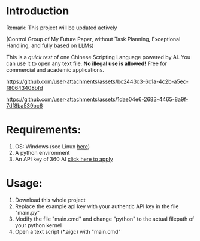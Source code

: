 # Introduction
Remark: This project will be updated actively

(Control Group of My Future Paper, without Task Planning, Exceptional Handling, and fully based on LLMs)

This is a _quick test_ of one Chinese Scripting Language powered by AI. You can use it to open any text file. **No illegal use is allowed!** Free for commercial and academic applications.

https://github.com/user-attachments/assets/bc2443c3-6c1a-4c2b-a5ec-f80643408bfd

https://github.com/user-attachments/assets/1dae04e6-2683-4465-8a9f-7df8ba539bc6

# Requirements:
1. OS: Windows (see Linux [here](https://github.com/Magic-Abracadabra/AI-Chinese-Scripting-Language-Linux))
2. A python environment
3. An API key of 360 AI [click here to apply](https://ai.360.com/open)
# Usage:
1. Download this whole project
2. Replace the example api key with your authentic API key in the file "main.py"
3. Modify the file "main.cmd" and change "python" to the actual filepath of your python kernel
4. Open a text script (*.aigc) with "main.cmd"
